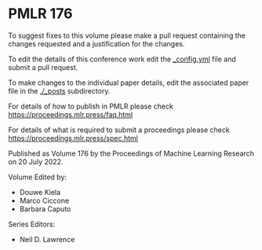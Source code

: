 # PMLR 176

To suggest fixes to this volume please make a pull request containing the changes requested and a justification for the changes.

To edit the details of this conference work edit the [_config.yml](./_config.yml) file and submit a pull request.

To make changes to the individual paper details, edit the associated paper file in the [./_posts](./_posts) subdirectory.

For details of how to publish in PMLR please check https://proceedings.mlr.press/faq.html

For details of what is required to submit a proceedings please check https://proceedings.mlr.press/spec.html



Published as Volume 176 by the Proceedings of Machine Learning Research on 20 July 2022.

Volume Edited by:
  * Douwe Kiela
  * Marco Ciccone
  * Barbara Caputo

Series Editors:
  * Neil D. Lawrence
